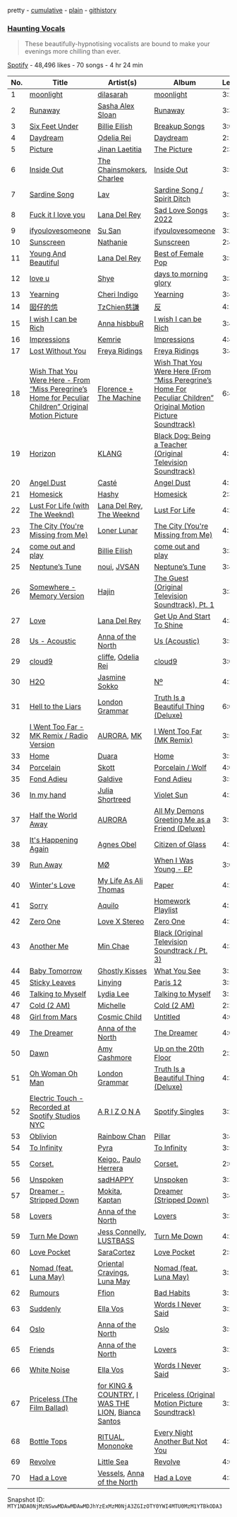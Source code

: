 pretty - [cumulative](/playlists/cumulative/37i9dQZF1DX6QDedCAYqRI.md) - [plain](/playlists/plain/37i9dQZF1DX6QDedCAYqRI) - [githistory](https://github.githistory.xyz/mackorone/spotify-playlist-archive/blob/main/playlists/plain/37i9dQZF1DX6QDedCAYqRI)

### [Haunting Vocals](https://open.spotify.com/playlist/37i9dQZF1DX6QDedCAYqRI)

> These beautifully\-hypnotising vocalists are bound to make your evenings more chilling than ever.

[Spotify](https://open.spotify.com/user/spotify) - 48,496 likes - 70 songs - 4 hr 24 min

| No. | Title | Artist(s) | Album | Length |
|---|---|---|---|---|
| 1 | [moonlight](https://open.spotify.com/track/6xCB26Dg9hVNE76hJ774aU) | [dilasarah](https://open.spotify.com/artist/2U2xHTxh2E1Y4GX9deASV3) | [moonlight](https://open.spotify.com/album/66VclcKcfP5LZzoC4Su0eA) | 3:23 |
| 2 | [Runaway](https://open.spotify.com/track/7oHijHxh7cI40fNC4S619V) | [Sasha Alex Sloan](https://open.spotify.com/artist/4xnihxcoXWK3UqryOSnbw5) | [Runaway](https://open.spotify.com/album/4iioyYjn5y3TYGTdl7qdL5) | 3:38 |
| 3 | [Six Feet Under](https://open.spotify.com/track/37hSLIyZ2YBADdtX0Zr4JS) | [Billie Eilish](https://open.spotify.com/artist/6qqNVTkY8uBg9cP3Jd7DAH) | [Breakup Songs](https://open.spotify.com/album/6ckrkQmWQZhc8dX80L9MGb) | 3:09 |
| 4 | [Daydream](https://open.spotify.com/track/2maRlyHobUhKKO6rF9S8ez) | [Odelia Rei](https://open.spotify.com/artist/7G7I02yeiNBx3WwKYWlpaA) | [Daydream](https://open.spotify.com/album/0G1SAm9dDdCyDEksXPQTp0) | 2:17 |
| 5 | [Picture](https://open.spotify.com/track/2TSrPTmItdlM4IljhNe7SM) | [Jinan Laetitia](https://open.spotify.com/artist/0BCK8dKHWITYcDo06Fuxth) | [The Picture](https://open.spotify.com/album/72KtIRmlY0xwsWViKQGEv0) | 2:30 |
| 6 | [Inside Out](https://open.spotify.com/track/7sG2bWi2eDtvX9vX8yC1Gn) | [The Chainsmokers](https://open.spotify.com/artist/69GGBxA162lTqCwzJG5jLp), [Charlee](https://open.spotify.com/artist/6qaQDRYp95AylkA1FnEI3Q) | [Inside Out](https://open.spotify.com/album/7mgjbCQ1gzFbASVLgD8YbV) | 3:53 |
| 7 | [Sardine Song](https://open.spotify.com/track/6cIKtihxWYkzkJHPQOiun1) | [Lav](https://open.spotify.com/artist/4yql3diaCYkv88Xrh7rwVl) | [Sardine Song / Spirit Ditch](https://open.spotify.com/album/6GnrVEBefmxllZVtKVswLy) | 3:29 |
| 8 | [Fuck it I love you](https://open.spotify.com/track/0LIEkHVgBnY4m81q1TjYhJ) | [Lana Del Rey](https://open.spotify.com/artist/00FQb4jTyendYWaN8pK0wa) | [Sad Love Songs 2022](https://open.spotify.com/album/4HKRfEZt6rkVQ9slM65T36) | 3:38 |
| 9 | [ifyoulovesomeone](https://open.spotify.com/track/4eECknCDvsXWYyacuycw4J) | [Su San](https://open.spotify.com/artist/141YMyiz2ugK1AxTXDkUdx) | [ifyoulovesomeone](https://open.spotify.com/album/2Kva6Kzzr5m8k70U4dQA0r) | 3:26 |
| 10 | [Sunscreen](https://open.spotify.com/track/0j7W0n2R5CfrLsUazKcIvW) | [Nathanie](https://open.spotify.com/artist/2n9S44nEklHQjqX0pedw8P) | [Sunscreen](https://open.spotify.com/album/7G7qhm9LVPD0qo3V5ed1OR) | 2:49 |
| 11 | [Young And Beautiful](https://open.spotify.com/track/5lER9ibonDkzF2J2OYZtBT) | [Lana Del Rey](https://open.spotify.com/artist/00FQb4jTyendYWaN8pK0wa) | [Best of Female Pop](https://open.spotify.com/album/3yM5uy3Lp0SA4ReyOcsMro) | 3:56 |
| 12 | [love u](https://open.spotify.com/track/4pxBGvdDoLLYtzs2Z8AC6e) | [Shye](https://open.spotify.com/artist/1aqEk77J220IxgnGsgEz9T) | [days to morning glory](https://open.spotify.com/album/6sYWO4IATLL7LZtgkwm2eU) | 3:30 |
| 13 | [Yearning](https://open.spotify.com/track/5AIFWdHJbWYmTc81kSUwCn) | [Cheri Indigo](https://open.spotify.com/artist/7xfSpg2jjE8rY2nFCWrM8S) | [Yearning](https://open.spotify.com/album/12n7yACSrfiGAUGkl1LVWc) | 3:49 |
| 14 | [囡仔的怹](https://open.spotify.com/track/6fJUqzUwKL8XXcRn3gFkB5) | [TzChien慈謙](https://open.spotify.com/artist/7J3UwMTN9ldjM4ALmCuba2) | [反](https://open.spotify.com/album/5TTb91ckW0j3dzY5PJLXDm) | 4:14 |
| 15 | [I wish I can be Rich](https://open.spotify.com/track/7FxEJu7QhAzT3MTE6e1FZn) | [Anna hisbbuR](https://open.spotify.com/artist/1aGiVSaZQoVVgMOLYF5yVR) | [I wish I can be Rich](https://open.spotify.com/album/5EJh5oud3icqeswaDukDp7) | 3:46 |
| 16 | [Impressions](https://open.spotify.com/track/12ZNnAQqvmJmT1wGXkzKCd) | [Kemrie](https://open.spotify.com/artist/5ZAXoEmG8XufgQpkWbHbSp) | [Impressions](https://open.spotify.com/album/1reOkkyChSAu1w9aWvhJCE) | 4:40 |
| 17 | [Lost Without You](https://open.spotify.com/track/3cWI6Hj9LQ0MfMuhw9uSMc) | [Freya Ridings](https://open.spotify.com/artist/5pDjmC5mRl7vDJhsjVwNfk) | [Freya Ridings](https://open.spotify.com/album/3dcenoRctm8OAnqoCrQrLd) | 3:45 |
| 18 | [Wish That You Were Here \- From “Miss Peregrine’s Home for Peculiar Children” Original Motion Picture](https://open.spotify.com/track/1FrrRHxMKVvd85O3gancxW) | [Florence + The Machine](https://open.spotify.com/artist/1moxjboGR7GNWYIMWsRjgG) | [Wish That You Were Here \(From “Miss Peregrine’s Home For Peculiar Children” Original Motion Picture Soundtrack\)](https://open.spotify.com/album/1uqahF2HRLrjnU1VE2D0r6) | 6:42 |
| 19 | [Horizon](https://open.spotify.com/track/6iLRZGfLd9W4cCEQNKjSjc) | [KLANG](https://open.spotify.com/artist/3lxXfdGXe8k188bUZgKqgF) | [Black Dog: Being a Teacher \(Original Television Soundtrack\)](https://open.spotify.com/album/3DMdesDa5tlBdlTX0u5CV0) | 4:14 |
| 20 | [Angel Dust](https://open.spotify.com/track/6z6DVKDc11TLiqzzSaATHC) | [Casté](https://open.spotify.com/artist/7zeoSpBQB05hRwUCFO33i5) | [Angel Dust](https://open.spotify.com/album/6cVjGEvXAohfOjvX9gJZmz) | 4:18 |
| 21 | [Homesick](https://open.spotify.com/track/32dKpanrAQbbvp0fKguzXk) | [Hashy](https://open.spotify.com/artist/4Jmv1DRK6zstwBwF2W91D1) | [Homesick](https://open.spotify.com/album/6PnzsKBQNAcb0d4d5etSi8) | 2:35 |
| 22 | [Lust For Life \(with The Weeknd\)](https://open.spotify.com/track/0mt02gJ425Xjm7c3jYkOBn) | [Lana Del Rey](https://open.spotify.com/artist/00FQb4jTyendYWaN8pK0wa), [The Weeknd](https://open.spotify.com/artist/1Xyo4u8uXC1ZmMpatF05PJ) | [Lust For Life](https://open.spotify.com/album/7xYiTrbTL57QO0bb4hXIKo) | 4:24 |
| 23 | [The City \(You're Missing from Me\)](https://open.spotify.com/track/11T9cbGsdEN0i6OtFb4vBw) | [Loner Lunar](https://open.spotify.com/artist/1a5i97z1wFTOZy3rYWRWIS) | [The City \(You're Missing from Me\)](https://open.spotify.com/album/6MsIhjNXOcMNcCOYlakpQz) | 4:16 |
| 24 | [come out and play](https://open.spotify.com/track/7wC5eZcFS1Q1BsQ35DU6H4) | [Billie Eilish](https://open.spotify.com/artist/6qqNVTkY8uBg9cP3Jd7DAH) | [come out and play](https://open.spotify.com/album/0ifM8RTX9HjtCJtY9452bW) | 3:30 |
| 25 | [Neptune’s Tune](https://open.spotify.com/track/3cLWyiINvFm7N3RuE3hxcw) | [noui](https://open.spotify.com/artist/3NNLu9Wli3fbZW22xzN08B), [JVSAN](https://open.spotify.com/artist/1xA9kgJzlNa0CRc5ddVeJc) | [Neptune’s Tune](https://open.spotify.com/album/4TJ4TMvfuo1boDhfO9uqJl) | 3:41 |
| 26 | [Somewhere \- Memory Version](https://open.spotify.com/track/4v7qIBfrKC56V7Re2TxU50) | [Hajin](https://open.spotify.com/artist/7KZnYmjUlqcJ8Hozbg64Lu) | [The Guest \(Original Television Soundtrack\), Pt\. 1](https://open.spotify.com/album/4DgHafdFhR59KOM6VjEoml) | 3:30 |
| 27 | [Love](https://open.spotify.com/track/6uGQm999flrd5mB0RIoATp) | [Lana Del Rey](https://open.spotify.com/artist/00FQb4jTyendYWaN8pK0wa) | [Get Up And Start To Shine](https://open.spotify.com/album/7FNHQJwC4r9uZKk6Zd966f) | 4:32 |
| 28 | [Us \- Acoustic](https://open.spotify.com/track/3tzvuRlfTveGyR12A4WFV6) | [Anna of the North](https://open.spotify.com/artist/1mSJCvDX0W7Dn7S9C6vmvI) | [Us \(Acoustic\)](https://open.spotify.com/album/4RZ3Ux3PeYeKXXH8MuEuu4) | 3:55 |
| 29 | [cloud9](https://open.spotify.com/track/2KO0sztUM1YycUiP5Ny8Dg) | [cliffe](https://open.spotify.com/artist/0RhZp1X2JrAwdy7z7NQIjy), [Odelia Rei](https://open.spotify.com/artist/7G7I02yeiNBx3WwKYWlpaA) | [cloud9](https://open.spotify.com/album/1ueZFUuqoyR9hzRxrgrgoK) | 3:09 |
| 30 | [H2O](https://open.spotify.com/track/54JfaxCpabcZUMte1LCjFo) | [Jasmine Sokko](https://open.spotify.com/artist/3risOBDAx6GGVaCcBuhswz) | [Nº](https://open.spotify.com/album/1o1DSBFvEnMziUyTYDIFFj) | 4:28 |
| 31 | [Hell to the Liars](https://open.spotify.com/track/15pjLBdN42P2gyFefUt8DD) | [London Grammar](https://open.spotify.com/artist/3Bd1cgCjtCI32PYvDC3ynO) | [Truth Is a Beautiful Thing \(Deluxe\)](https://open.spotify.com/album/2czuN6tZcR5ebpuK9A1Vur) | 6:04 |
| 32 | [I Went Too Far \- MK Remix / Radio Version](https://open.spotify.com/track/7fVMOMzlZefV971fPVzphD) | [AURORA](https://open.spotify.com/artist/1WgXqy2Dd70QQOU7Ay074N), [MK](https://open.spotify.com/artist/1yqxFtPHKcGcv6SXZNdyT9) | [I Went Too Far \(MK Remix\)](https://open.spotify.com/album/63rRCIRub0b2Svp7FWO6IV) | 3:57 |
| 33 | [Home](https://open.spotify.com/track/4NfyJOFtDvZvBnRQGeGWs7) | [Duara](https://open.spotify.com/artist/1XOfH1UedJEI98CfjiDlyF) | [Home](https://open.spotify.com/album/4ZRKdHyUGWyRqxRiJ9MS4N) | 3:56 |
| 34 | [Porcelain](https://open.spotify.com/track/50DMunbxuRK0ucbiDfncvM) | [Skott](https://open.spotify.com/artist/6J3RPKUwZlKMzh3vWa9wPc) | [Porcelain / Wolf](https://open.spotify.com/album/6X21qWKM7nogd9N7MMMiwJ) | 4:01 |
| 35 | [Fond Adieu](https://open.spotify.com/track/4PBaW66WiNFXh5pdrYjlhE) | [Galdive](https://open.spotify.com/artist/0aMrhUHnOzfiPcMc2PGiaT) | [Fond Adieu](https://open.spotify.com/album/0eoPFyv4fmzB3IFG8U7JYi) | 3:53 |
| 36 | [In my hand](https://open.spotify.com/track/3cjTqH0FJghhtaheWNkNv7) | [Julia Shortreed](https://open.spotify.com/artist/6Swtf1UAGASXEJXnhDRjoc) | [Violet Sun](https://open.spotify.com/album/5yfMZ1JBzHx1Nt4VYb824M) | 4:21 |
| 37 | [Half the World Away](https://open.spotify.com/track/4TWshc0BwiunzoppGOqiYR) | [AURORA](https://open.spotify.com/artist/1WgXqy2Dd70QQOU7Ay074N) | [All My Demons Greeting Me as a Friend \(Deluxe\)](https://open.spotify.com/album/0ltlJlYNzuXoMMv7fie9D9) | 3:18 |
| 38 | [It's Happening Again](https://open.spotify.com/track/5uE0ggArLjnpwVPEXc36Hx) | [Agnes Obel](https://open.spotify.com/artist/1rKrEdI6GKirxWHxIUPYms) | [Citizen of Glass](https://open.spotify.com/album/78BjMfLH8YUXM6hbodHKmA) | 4:20 |
| 39 | [Run Away](https://open.spotify.com/track/3vtSvKUHdwAynIE3xjwDnZ) | [MØ](https://open.spotify.com/artist/0bdfiayQAKewqEvaU6rXCv) | [When I Was Young \- EP](https://open.spotify.com/album/67aZECTq3l8kjV7h8EFXCp) | 3:05 |
| 40 | [Winter's Love](https://open.spotify.com/track/2aXezkhSUuCVEACRHHK1CB) | [My Life As Ali Thomas](https://open.spotify.com/artist/60QGyk5ToNbgI6fVGjZhHa) | [Paper](https://open.spotify.com/album/73Ful0q2t6NtMsIhpDbAsj) | 4:25 |
| 41 | [Sorry](https://open.spotify.com/track/37a8HNIk2d6eFCKN6YKLIM) | [Aquilo](https://open.spotify.com/artist/26GHRG8x1F4AzbCKzUaIbw) | [Homework Playlist](https://open.spotify.com/album/4lkcUVvSZVdoYUvtIfVhTp) | 4:15 |
| 42 | [Zero One](https://open.spotify.com/track/2MPynctIqjFhmRLKRpBamF) | [Love X Stereo](https://open.spotify.com/artist/0hesR67JPhgE5JX6q61Ltp) | [Zero One](https://open.spotify.com/album/6hHfHInmTWnwDPyOUpzMXn) | 4:27 |
| 43 | [Another Me](https://open.spotify.com/track/4Sf3mXV6i7a1WG9uqei4N2) | [Min Chae](https://open.spotify.com/artist/4P1Wd3bDZtZMO7bDXFYDFi) | [Black \(Original Television Soundtrack / Pt\. 3\)](https://open.spotify.com/album/2QEPsl5H8e88jewgqxVNuW) | 4:35 |
| 44 | [Baby Tomorrow](https://open.spotify.com/track/4vIjFV178hUmyyqtscJqXe) | [Ghostly Kisses](https://open.spotify.com/artist/7EkzQPP0cgt2qCnXUg6PHj) | [What You See](https://open.spotify.com/album/4HrzQhdkXmOGLq5CtZZ78U) | 3:14 |
| 45 | [Sticky Leaves](https://open.spotify.com/track/4qlIIxYpHFE4z4IncQrn2N) | [Linying](https://open.spotify.com/artist/5IIP34JBy1d8kBYlAGnRaW) | [Paris 12](https://open.spotify.com/album/2pWwQGSsGVaYiPEf5GS57D) | 3:52 |
| 46 | [Talking to Myself](https://open.spotify.com/track/6x0ftAis9Td4BqUdUTB4ul) | [Lydia Lee](https://open.spotify.com/artist/3PBcsYf74HPwGgOvyUSm5F) | [Talking to Myself](https://open.spotify.com/album/1d8IyFdAR2yI8p4Hr7h8qM) | 3:12 |
| 47 | [Cold \(2 AM\)](https://open.spotify.com/track/56ZMz7ERZ7NwLOqDtdsTlq) | [Michelle](https://open.spotify.com/artist/13VDZTUvX9b5ivTysrXuMk) | [Cold \(2 AM\)](https://open.spotify.com/album/4CzVzLksrXIUZAyixlsdE3) | 2:23 |
| 48 | [Girl from Mars](https://open.spotify.com/track/6ZUNNe8T0XAcpyVOMijwQl) | [Cosmic Child](https://open.spotify.com/artist/0AbaYCVaRtwCSxFuRCZHjr) | [Untitled](https://open.spotify.com/album/3GPzoLR8CdlF8lo2va3nNR) | 4:03 |
| 49 | [The Dreamer](https://open.spotify.com/track/2sHwZ5U9tsUOx4JexhyPDe) | [Anna of the North](https://open.spotify.com/artist/1mSJCvDX0W7Dn7S9C6vmvI) | [The Dreamer](https://open.spotify.com/album/7JV6qaYj4yXUc16ucSexnO) | 4:02 |
| 50 | [Dawn](https://open.spotify.com/track/1ZD9gnpU4yex0ZLSpcG1Ub) | [Amy Cashmore](https://open.spotify.com/artist/26192SYpy5QVTYfgOEwM81) | [Up on the 20th Floor](https://open.spotify.com/album/3fzs4EDpSrqs0TVZAUvkg8) | 2:29 |
| 51 | [Oh Woman Oh Man](https://open.spotify.com/track/4fYG7YvImWlUuOZVuvV6Ic) | [London Grammar](https://open.spotify.com/artist/3Bd1cgCjtCI32PYvDC3ynO) | [Truth Is a Beautiful Thing \(Deluxe\)](https://open.spotify.com/album/2czuN6tZcR5ebpuK9A1Vur) | 4:37 |
| 52 | [Electric Touch \- Recorded at Spotify Studios NYC](https://open.spotify.com/track/4ZRWxX9gfnsfKhQDRKoCui) | [A R I Z O N A](https://open.spotify.com/artist/7hOGhpa8RMSuDOWntGIAJt) | [Spotify Singles](https://open.spotify.com/album/0pwbZvmxb1mwXNmIKupMnN) | 3:28 |
| 53 | [Oblivion](https://open.spotify.com/track/7y5Epl5axmVOZY2MmpxmtJ) | [Rainbow Chan](https://open.spotify.com/artist/1tQUVWgrAbVlla78VYcFjy) | [Pillar](https://open.spotify.com/album/4KeaAueVERsbmdJJCixuNG) | 3:41 |
| 54 | [To Infinity](https://open.spotify.com/track/0z5kFn7nbqRsCnszVSbQUZ) | [Pyra](https://open.spotify.com/artist/6W78HC7M6stHwJalKYMTt9) | [To Infinity](https://open.spotify.com/album/45afYtKIwixGJf6Zc1fipK) | 3:58 |
| 55 | [Corset.](https://open.spotify.com/track/4OUWZo6p7Kf7Oqe9dovS00) | [Keigo.](https://open.spotify.com/artist/3YkzB5L1vnpsFgIS849R7y), [Paulo Herrera](https://open.spotify.com/artist/3m1FQvDukcgiSWImE3Flqb) | [Corset.](https://open.spotify.com/album/6tK73Hl7cCf9E0PHmQzYtS) | 2:07 |
| 56 | [Unspoken](https://open.spotify.com/track/66MxyiQy54baNhSyg3wiIn) | [sadHAPPY](https://open.spotify.com/artist/5Nm4sZeWDNd1sOs5HcxAbl) | [Unspoken](https://open.spotify.com/album/7kRUXMREmvFYqvh5IEZvmt) | 3:30 |
| 57 | [Dreamer \- Stripped Down](https://open.spotify.com/track/6yUs9h47yq1TLCuFNhtzyY) | [Mokita](https://open.spotify.com/artist/3sKeaby6GMSJWgYueZaSjE), [Kaptan](https://open.spotify.com/artist/7yNfjZY3QJpm4cUj1i0fWD) | [Dreamer \(Stripped Down\)](https://open.spotify.com/album/6rgLhRgRjoZqTUfcpDFaQA) | 3:49 |
| 58 | [Lovers](https://open.spotify.com/track/6q8onrzcka32nGVrnWYGBQ) | [Anna of the North](https://open.spotify.com/artist/1mSJCvDX0W7Dn7S9C6vmvI) | [Lovers](https://open.spotify.com/album/5kopWecrOCWIxpgpukVfct) | 3:35 |
| 59 | [Turn Me Down](https://open.spotify.com/track/7KbFoYmInyz7SGcRFKcx4M) | [Jess Connelly](https://open.spotify.com/artist/1XC87A3NVlw6xDW1kIB5FN), [LUSTBASS](https://open.spotify.com/artist/6KVYyAtFWiPTpBcNKRM5ER) | [Turn Me Down](https://open.spotify.com/album/5Nzx72g90YvVDhI7BE3Hqf) | 4:27 |
| 60 | [Love Pocket](https://open.spotify.com/track/1VmjjzWu2bfSzEDYoUskGR) | [SaraCortez](https://open.spotify.com/artist/6r14qqaIQA7lLEezQkQ8Hm) | [Love Pocket](https://open.spotify.com/album/1AG0EVWWRdtX9o7hxEqRX0) | 2:55 |
| 61 | [Nomad \(feat\. Luna May\)](https://open.spotify.com/track/3UWQaemSnvQ8XdERYWcZuF) | [Oriental Cravings](https://open.spotify.com/artist/51N35pGBBHm3u1uFtNhE8b), [Luna May](https://open.spotify.com/artist/7zmqghli56G0HN7CJePsdb) | [Nomad \(feat\. Luna May\)](https://open.spotify.com/album/1YbbcZ8ybBvZcJWMZ5zxUu) | 3:12 |
| 62 | [Rumours](https://open.spotify.com/track/122HY5fBoA7FzHiognH3PP) | [Ffion](https://open.spotify.com/artist/6gYn1myEM7sARWIoT2AVWG) | [Bad Habits](https://open.spotify.com/album/52tqBFO4WgbW0C1WZzItgE) | 3:11 |
| 63 | [Suddenly](https://open.spotify.com/track/2ok5iJpqLf67O6Rzxg56OI) | [Ella Vos](https://open.spotify.com/artist/2zmrsXMHxagFz6vI2cD7r6) | [Words I Never Said](https://open.spotify.com/album/6zn2bIrOrQ78RoNRG5SxJK) | 3:25 |
| 64 | [Oslo](https://open.spotify.com/track/38hfvxbqNsAhwWPmZbKyyO) | [Anna of the North](https://open.spotify.com/artist/1mSJCvDX0W7Dn7S9C6vmvI) | [Oslo](https://open.spotify.com/album/1oc3CsOcFX5lOBQPUF9pPm) | 3:50 |
| 65 | [Friends](https://open.spotify.com/track/71bAQugadZL7hSKS9DUCbC) | [Anna of the North](https://open.spotify.com/artist/1mSJCvDX0W7Dn7S9C6vmvI) | [Lovers](https://open.spotify.com/album/5kopWecrOCWIxpgpukVfct) | 3:24 |
| 66 | [White Noise](https://open.spotify.com/track/6rCjkeurS1X32ZQZyrLtR1) | [Ella Vos](https://open.spotify.com/artist/2zmrsXMHxagFz6vI2cD7r6) | [Words I Never Said](https://open.spotify.com/album/6zn2bIrOrQ78RoNRG5SxJK) | 3:42 |
| 67 | [Priceless \(The Film Ballad\)](https://open.spotify.com/track/4K7d9xMOpYuLuikWsCO9lq) | [for KING & COUNTRY](https://open.spotify.com/artist/3sDbKMebVH2VYcRSl7u1VC), [I WAS THE LION](https://open.spotify.com/artist/0hYPQPYA6Wu90339kq6046), [Bianca Santos](https://open.spotify.com/artist/6ZBUOrayQFAZwWKeoNKvzm) | [Priceless \(Original Motion Picture Soundtrack\)](https://open.spotify.com/album/1VbOGrb2x72BLZSAP5hJha) | 3:24 |
| 68 | [Bottle Tops](https://open.spotify.com/track/0DU88MhtGfzyCvt3YZijfL) | [RITUAL](https://open.spotify.com/artist/3RP50pmG8Wz1mhNCidQj68), [Mononoke](https://open.spotify.com/artist/7JDpmpWfaFoeSTeKP5l881) | [Every Night Another But Not You](https://open.spotify.com/album/3sQW3x8p9ymXu4xMSrWtEB) | 4:37 |
| 69 | [Revolve](https://open.spotify.com/track/4a2PTeP8MF4q4MphoV3iE3) | [Little Sea](https://open.spotify.com/artist/05JF2urTunljp953SopuXc) | [Revolve](https://open.spotify.com/album/0ATFW1N2rZb1fhW8wUYG16) | 4:04 |
| 70 | [Had a Love](https://open.spotify.com/track/4xGjnjJMbjLFEJwb0gW1pP) | [Vessels](https://open.spotify.com/artist/6Y1nACvxtuuTjKx2b4Rwmb), [Anna of the North](https://open.spotify.com/artist/1mSJCvDX0W7Dn7S9C6vmvI) | [Had a Love](https://open.spotify.com/album/4pPpxfKMupyb0qLLuaWHlY) | 4:37 |

Snapshot ID: `MTY1NDA0NjMzNSwwMDAwMDAwMDJhYzExMzM0NjA3ZGIzOTY0YWI4MTU0MzM1YTBkODA3`
